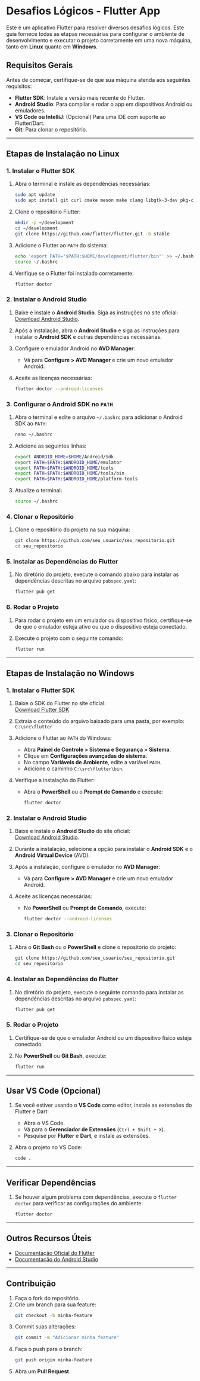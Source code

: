 # Desafios Lógicos - Flutter App

Este é um aplicativo Flutter para resolver diversos desafios lógicos. Este guia fornece todas as etapas necessárias para configurar o ambiente de desenvolvimento e executar o projeto corretamente em uma nova máquina, tanto em **Linux** quanto em **Windows**.

## Requisitos Gerais

Antes de começar, certifique-se de que sua máquina atenda aos seguintes requisitos:

- **Flutter SDK**: Instale a versão mais recente do Flutter.
- **Android Studio**: Para compilar e rodar o app em dispositivos Android ou emuladores.
- **VS Code ou IntelliJ**: (Opcional) Para uma IDE com suporte ao Flutter/Dart.
- **Git**: Para clonar o repositório.

---

## Etapas de Instalação no **Linux**

### 1. Instalar o Flutter SDK

1. Abra o terminal e instale as dependências necessárias:
    ```bash
    sudo apt update
    sudo apt install git curl cmake meson make clang libgtk-3-dev pkg-config
    ```

2. Clone o repositório Flutter:
    ```bash
    mkdir -p ~/development
    cd ~/development
    git clone https://github.com/flutter/flutter.git -b stable
    ```

3. Adicione o Flutter ao `PATH` do sistema:
    ```bash
    echo 'export PATH="$PATH:$HOME/development/flutter/bin"' >> ~/.bashrc
    source ~/.bashrc
    ```

4. Verifique se o Flutter foi instalado corretamente:
    ```bash
    flutter doctor
    ```

### 2. Instalar o Android Studio

1. Baixe e instale o **Android Studio**. Siga as instruções no site oficial:  
   [Download Android Studio](https://developer.android.com/studio).

2. Após a instalação, abra o **Android Studio** e siga as instruções para instalar o **Android SDK** e outras dependências necessárias.

3. Configure o emulador Android no **AVD Manager**:
   - Vá para **Configure > AVD Manager** e crie um novo emulador Android.

4. Aceite as licenças necessárias:
    ```bash
    flutter doctor --android-licenses
    ```

### 3. Configurar o Android SDK no `PATH`

1. Abra o terminal e edite o arquivo `~/.bashrc` para adicionar o Android SDK ao `PATH`:
    ```bash
    nano ~/.bashrc
    ```

2. Adicione as seguintes linhas:
    ```bash
    export ANDROID_HOME=$HOME/Android/Sdk
    export PATH=$PATH:$ANDROID_HOME/emulator
    export PATH=$PATH:$ANDROID_HOME/tools
    export PATH=$PATH:$ANDROID_HOME/tools/bin
    export PATH=$PATH:$ANDROID_HOME/platform-tools
    ```

3. Atualize o terminal:
    ```bash
    source ~/.bashrc
    ```

### 4. Clonar o Repositório

1. Clone o repositório do projeto na sua máquina:
    ```bash
    git clone https://github.com/seu_usuario/seu_repositorio.git
    cd seu_repositorio
    ```

### 5. Instalar as Dependências do Flutter

1. No diretório do projeto, execute o comando abaixo para instalar as dependências descritas no arquivo `pubspec.yaml`:
    ```bash
    flutter pub get
    ```

### 6. Rodar o Projeto

1. Para rodar o projeto em um emulador ou dispositivo físico, certifique-se de que o emulador esteja ativo ou que o dispositivo esteja conectado.

2. Execute o projeto com o seguinte comando:
    ```bash
    flutter run
    ```

---

## Etapas de Instalação no **Windows**

### 1. Instalar o Flutter SDK

1. Baixe o SDK do Flutter no site oficial:  
   [Download Flutter SDK](https://flutter.dev/docs/get-started/install/windows)

2. Extraia o conteúdo do arquivo baixado para uma pasta, por exemplo:  
   `C:\src\flutter`

3. Adicione o Flutter ao `PATH` do Windows:
    - Abra **Painel de Controle > Sistema e Segurança > Sistema**.
    - Clique em **Configurações avançadas do sistema**.
    - No campo **Variáveis de Ambiente**, edite a variável `PATH`.
    - Adicione o caminho `C:\src\flutter\bin`.

4. Verifique a instalação do Flutter:
    - Abra o **PowerShell** ou o **Prompt de Comando** e execute:
      ```bash
      flutter doctor
      ```

### 2. Instalar o Android Studio

1. Baixe e instale o **Android Studio** do site oficial:  
   [Download Android Studio](https://developer.android.com/studio).

2. Durante a instalação, selecione a opção para instalar o **Android SDK** e o **Android Virtual Device** (AVD).

3. Após a instalação, configure o emulador no **AVD Manager**:
   - Vá para **Configure > AVD Manager** e crie um novo emulador Android.

4. Aceite as licenças necessárias:
    - No **PowerShell** ou **Prompt de Comando**, execute:
      ```bash
      flutter doctor --android-licenses
      ```

### 3. Clonar o Repositório

1. Abra o **Git Bash** ou o **PowerShell** e clone o repositório do projeto:
    ```bash
    git clone https://github.com/seu_usuario/seu_repositorio.git
    cd seu_repositorio
    ```

### 4. Instalar as Dependências do Flutter

1. No diretório do projeto, execute o seguinte comando para instalar as dependências descritas no arquivo `pubspec.yaml`:
    ```bash
    flutter pub get
    ```

### 5. Rodar o Projeto

1. Certifique-se de que o emulador Android ou um dispositivo físico esteja conectado.

2. No **PowerShell** ou **Git Bash**, execute:
    ```bash
    flutter run
    ```

---

## Usar VS Code (Opcional)

1. Se você estiver usando o **VS Code** como editor, instale as extensões do Flutter e Dart:
    - Abra o VS Code.
    - Vá para o **Gerenciador de Extensões** (`Ctrl + Shift + X`).
    - Pesquise por **Flutter** e **Dart**, e instale as extensões.

2. Abra o projeto no VS Code:
    ```bash
    code .
    ```

---

## Verificar Dependências

1. Se houver algum problema com dependências, execute o `flutter doctor` para verificar as configurações do ambiente:
    ```bash
    flutter doctor
    ```

---

## Outros Recursos Úteis

- [Documentação Oficial do Flutter](https://flutter.dev/docs)
- [Documentação do Android Studio](https://developer.android.com/studio)

---

## Contribuição

1. Faça o fork do repositório.
2. Crie um branch para sua feature:
    ```bash
    git checkout -b minha-feature
    ```
3. Commit suas alterações:
    ```bash
    git commit -m "Adicionar minha feature"
    ```
4. Faça o push para o branch:
    ```bash
    git push origin minha-feature
    ```
5. Abra um **Pull Request**.


